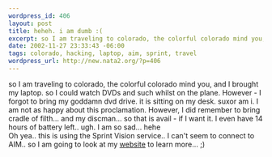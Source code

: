 ```yaml
--- 
wordpress_id: 406
layout: post
title: heheh. i am dumb :(
excerpt: so I am traveling to colorado, the colorful colorado mind you, and I brought my laptop. so I could watch DVDs and such whilst on the plane. However - I forgot to bring my goddamn dvd drive. it is sitting on my desk. suxor am i. I am not as happy about this proclamation. However, I did remember to bring cradle of filth... and my discman... so that is avail - if I want it. I even have 14 hours of b...
date: 2002-11-27 23:33:43 -06:00
tags: colorado, hacking, laptop, aim, sprint, travel
wordpress_url: http://new.nata2.org/?p=406
---
```

so I am traveling to colorado, the colorful colorado mind you, and I brought my laptop. so I could watch DVDs and such whilst on the plane. However - I forgot to bring my goddamn dvd drive. it is sitting on my desk. suxor am i. I am not as happy about this proclamation. However, I did remember to bring cradle of filth... and my discman... so that is avail - if I want it. I even have 14 hours of battery left.. ugh. I am so sad... hehe
<br/>Oh yea.. this is using the Sprint Vision service.. I can't seem to connect to AIM.. so I am going to look at my <a href="http://www.a500hacking.com">website</a> to learn more... ;)
